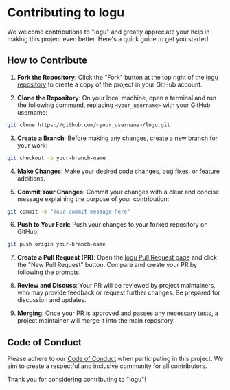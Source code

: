 # Contributing to logu

We welcome contributions to "logu" and greatly appreciate your help in making
this project even better. Here's a quick guide to get you started.

## How to Contribute

1. **Fork the Repository**: Click the "Fork" button at the top right of the
[logu repository](https://github.com/ynqa/logu) to create a copy of the
project in your GitHub account.

2. **Clone the Repository**: On your local machine, open a terminal and run the
following command, replacing `<your_username>` with your GitHub username:

```bash
git clone https://github.com/<your_username>/logu.git
```

3. **Create a Branch**: Before making any changes, create a new branch for your
work:

```bash
git checkout -b your-branch-name
```

4. **Make Changes**: Make your desired code changes, bug fixes, or feature
additions.

5. **Commit Your Changes**: Commit your changes with a clear and concise message
explaining the purpose of your contribution:

```bash
git commit -m "Your commit message here"
```

6. **Push to Your Fork**: Push your changes to your forked repository on GitHub:

```bash
git push origin your-branch-name
```

7. **Create a Pull Request (PR)**: Open the
[logu Pull Request page](https://github.com/ynqa/logu/pulls) and click the
"New Pull Request" button. Compare and create your PR by following the prompts.

8. **Review and Discuss**: Your PR will be reviewed by project maintainers, who
may provide feedback or request further changes. Be prepared for discussion and
updates.

9. **Merging**: Once your PR is approved and passes any necessary tests, a
project maintainer will merge it into the main repository.

## Code of Conduct

Please adhere to our [Code of Conduct](CODE_OF_CONDUCT.md) when participating in
this project. We aim to create a respectful and inclusive community for all
contributors.

Thank you for considering contributing to "logu"!
